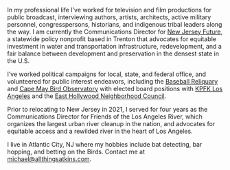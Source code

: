In my professional life I’ve worked for television and film productions for public broadcast, interviewing authors, artists, architects, active military personnel, congresspersons, historians, and indigenous tribal leaders along the way. I am currently the Communications Director for [New Jersey Future](https://www.njfuture.org/), a statewide policy nonprofit based in Trenton that advocates for equitable investment in water and transportation infrastructure, redevelopment, and a fair balance between development and preservation in the densest state in the U.S. 

I’ve worked political campaigns for local, state, and federal office, and volunteered for public interest endeavors, including the [Baseball Reliquary](https://baseballreliquary.org/) and [Cape May Bird Observatory](https://njaudubon.org/centers/cape-may-bird-observatory/) with elected board positions with [KPFK Los Angeles](https://www.kpfk.org/) and the [East Hollywood Neighborhood Council](https://www.easthollywood.net/). 

Prior to relocating to New Jersey in 2021, I served for four years as the Communications Director for Friends of the Los Angeles River, which organizes the largest urban river cleanup in the nation, and advocates for equitable access and a rewilded river in the heart of Los Angeles. 

I live in Atlantic City, NJ where my hobbies include bat detecting, bar hopping, and betting on the Birds. Contact me at <michael@allthingsatkins.com>.
